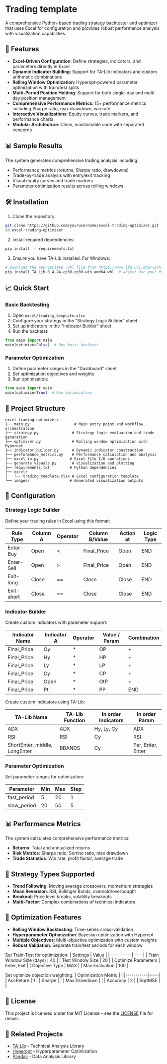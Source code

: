 # Trading template

A comprehensive Python-based trading strategy backtester and optimizer that uses Excel for configuration and provides robust performance analysis with visualization capabilities.

## 🚀 Features

- **Excel-Driven Configuration**: Define strategies, indicators, and parameters directly in Excel
- **Dynamic Indicator Building**: Support for TA-Lib indicators and custom arithmetic combinations
- **Rolling Window Optimization**: Hyperopt-powered parameter optimization with train/test splits
- **Multi-Period Position Holding**: Support for both single-day and multi-day position management
- **Comprehensive Performance Metrics**: 15+ performance metrics including Sharpe ratio, max drawdown, win rate
- **Interactive Visualizations**: Equity curves, trade markers, and performance charts
- **Modular Architecture**: Clean, maintainable code with separated concerns

## 📊 Sample Results

The system generates comprehensive trading analysis including:
- Performance metrics (returns, Sharpe ratio, drawdowns)
- Trade-by-trade analysis with entry/exit tracking
- Visual equity curves and trade markers
- Parameter optimization results across rolling windows

## 🛠️ Installation

1. Clone the repository:
```bash
git clone https://github.com/yourusername/excel-trading-optimizer.git
cd excel-trading-optimizer
```

2. Install required dependencies:
```bash
pip install -r requirements.txt
```

3. Ensure you have TA-Lib installed. For Windows:
```bash
# Download the appropriate .whl file from https://www.lfd.uci.edu/~gohlke/pythonlibs/#ta-lib
pip install TA_Lib-0.4.24-cp39-cp39-win_amd64.whl  # adjust for your Python version
```

## 📈 Quick Start

### Basic Backtesting

1. Open `excel/trading_template.xlsx`
2. Configure your strategy in the "Strategy Logic Builder" sheet
3. Set up indicators in the "Indicator Builder" sheet
4. Run the backtest:

```python
from main import main
main(optimize=False)  # Run basic backtest
```

### Parameter Optimization

1. Define parameter ranges in the "Dashboard" sheet
2. Set optimization objectives and weights
3. Run optimization:

```python
from main import main
main(optimize=True)  # Run optimization
```

## 📁 Project Structure

```
excel-trading-optimizer/
├── main.py                    # Main entry point and workflow orchestration
├── strategy.py               # Strategy logic evaluation and trade generation
├── optimizer.py              # Rolling window optimization with Hyperopt
├── indicator_builder.py      # Dynamic indicator construction
├── performance_metrics.py    # Performance calculation and analysis
├── excel_io.py              # Excel file I/O operations
├── generate_visuals.py       # Visualization and plotting
├── requirements.txt         # Python dependencies
├── excel/
│   └── trading_template.xlsx # Excel configuration template
└── images/                  # Generated visualization outputs
```

## 🔧 Configuration

### Strategy Logic Builder

Define your trading rules in Excel using this format:

| Rule Type | Column A | Operator | Column B/Value | Action at | Logic Type |
|-----------|----------|----------|----------------|-----------|------------|
| Enter-Buy |	Open |	< |	Final_Price |	Open | END |
| Enter-Sell |	Open|	> |	Final_Price |	Open | END |
| Exit-long | Close | == |	Close |	Close |	END |
| Exit-short | Close |	== |	Close |	Close | END |

### Indicator Builder

Create custom indicators with parameter support:

| Indicator Name | Indicator A | Operator | Value / Param | Combination |
|------|----------|--------|--------|-------------|
| Final_Price |	Oy | * | OP | + |
| Final_Price | Hy | * | HP | + | 
| Final_Price |	Ly | * | LP	|+ |
| Final_Price |	Cy | * | CP | + |
| Final_Price |	Open | * | OtP | + |
| Final_Price	| Pt	| * | PP	| END |

Create custom indicators using TA-Lib:

| TA-Lib Name | TA-Lib Function | In order Indicators | In order Param |
|------|----------|--------|--------|
| ADX |	ADX |	Hy, Ly, Cy | ADX |
| RSI |	RSI |	Cy |	RSI |
| ShortEnter, middle, LongEnter |	BBANDS | Cy |	Per, Enter, Enter |

### Parameter Optimization

Set parameter ranges for optimization:

| Parameter | Min | Max | Step |
|-----------|-----|-----|------|
| fast_period | 5 | 20 | 1 |
| slow_period | 20 | 50 | 5 |

## 📊 Performance Metrics

The system calculates comprehensive performance metrics:

- **Returns**: Total and annualized returns
- **Risk Metrics**: Sharpe ratio, Sortino ratio, max drawdown
- **Trade Statistics**: Win rate, profit factor, average trade

## 🎯 Strategy Types Supported

- **Trend Following**: Moving average crossovers, momentum strategies
- **Mean Reversion**: RSI, Bollinger Bands, oversold/overbought
- **Breakout**: Price level breaks, volatility breakouts
- **Multi-Factor**: Complex combinations of technical indicators

## 🔄 Optimization Features

- **Rolling Window Backtesting**: Time-series cross-validation
- **Hyperparameter Optimization**: Bayesian optimization with Hyperopt
- **Multiple Objectives**: Multi-objective optimization with custom weights
- **Robust Validation**: Separate train/test periods for each window
  
Set Train-Test for optimization:
| Settings | Value |
|-----------|-----|
| Train Window Size (days) | 40 |
| Test Window Size | 20 |
| Optimize Parameters |	Enter, Exit |
| Objective Type | MAX |
| Max Evaluation |	100 |

Set optimize objection weighting: 
| Optimization Metric |  |
|-----------|-----|
| AccReturn |	1 |
| Sharpe |	|
| Max Drawdown |	|
| Accuracy | 2 |
| SqrtMSE |	|

## 📄 License

This project is licensed under the MIT License - see the [LICENSE](LICENSE) file for details.


## 🔗 Related Projects

- [TA-Lib](https://github.com/mrjbq7/ta-lib) - Technical Analysis Library
- [Hyperopt](https://github.com/hyperopt/hyperopt) - Hyperparameter Optimization
- [Pandas](https://github.com/pandas-dev/pandas) - Data Analysis Library




